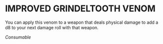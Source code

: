 ﻿---
tags:
  - Item
  - Consumable
name: 'IMPROVED GRINDELTOOTH VENOM'
description: 'You can apply this venom to a weapon that deals physical damage to add a d8 to your next damage roll with that weapon.'
---

# IMPROVED GRINDELTOOTH VENOM

You can apply this venom to a weapon that deals physical damage to add a d8 to your next damage roll with that weapon.

*Consumable*
